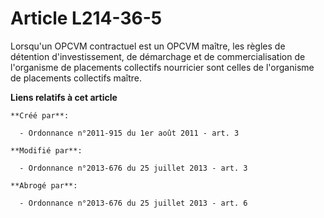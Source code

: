 # Article L214-36-5

Lorsqu'un      OPCVM contractuel est un      OPCVM maître, les règles de détention d'investissement, de démarchage et de
commercialisation de l'organisme de placements collectifs nourricier sont celles de l'organisme de placements collectifs
maître.

**Liens relatifs à cet article**

	**Créé par**:

	  - Ordonnance n°2011-915 du 1er août 2011 - art. 3

	**Modifié par**:

	  - Ordonnance n°2013-676 du 25 juillet 2013 - art. 3

	**Abrogé par**:

	  - Ordonnance n°2013-676 du 25 juillet 2013 - art. 6
